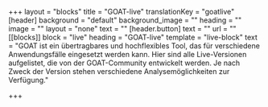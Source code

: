 +++
layout = "blocks"
title = "GOAT-live"
translationKey = "goatlive"
[header]
background = "default"
background_image = ""
heading = ""
image = ""
layout = "none"
text = ""
[header.button]
text = ""
url = ""
[[blocks]]
block = "live"
heading = "GOAT-live"
template = "live-block"
text = "GOAT ist ein übertragbares und hochflexibles Tool, das für verschiedene Anwendungsfälle eingesetzt werden kann. Hier sind alle Live-Versionen aufgelistet, die von der GOAT-Community entwickelt werden. Je nach Zweck der Version stehen verschiedene Analysemöglichkeiten zur Verfügung."

+++

